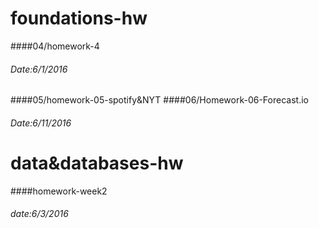 # foundations-hw
####04/homework-4
###### Date:6/1/2016
####05/homework-05-spotify&NYT
####06/Homework-06-Forecast.io
###### Date:6/11/2016
# data&databases-hw
####homework-week2
###### date:6/3/2016
